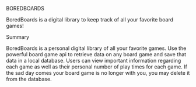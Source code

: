 BOREDBOARDS


BoredBoards is a digital library to keep track of all your favorite board games!

Summary

BoredBoards is a personal digital library of all your favorite games. Use the powerful board game api to retrieve data on any board game and save that data in a local database.  Users can view important information regarding each game as well as their personal number of play times for each game. If the sad day comes your board game is no longer with you, you may delete it from the database.

